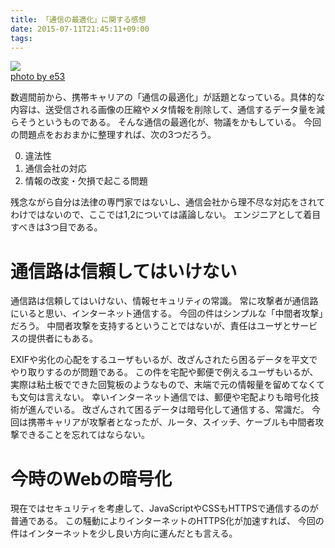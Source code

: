 ```yaml
---
title: 「通信の最適化」に関する感想
date: 2015-07-11T21:45:11+09:00
tags: 
---
```


[![](http://farm1.staticflickr.com/11/15612924_be0d9a3470.jpg)](http://www.flickr.com/photos/12149418@N00/15612924)  
[photo by e53](http://www.flickr.com/photos/12149418@N00/15612924)

数週間前から、携帯キャリアの「通信の最適化」が話題となっている。具体的な内容は、送受信される画像の圧縮やメタ情報を削除して、通信するデータ量を減らそうというものである。
そんな通信の最適化が、物議をかもしている。
今回の問題点をおおまかに整理すれば、次の3つだろう。

0. 違法性
1. 通信会社の対応
2. 情報の改変・欠損で起こる問題

残念ながら自分は法律の専門家ではないし、通信会社から理不尽な対応をされてわけではないので、ここでは1,2については議論しない。
エンジニアとして着目すべきは3つ目である。

# 通信路は信頼してはいけない

通信路は信頼してはいけない、情報セキュリティの常識。
常に攻撃者が通信路にいると思い、インターネット通信する。
今回の件はシンプルな「中間者攻撃」だろう。
中間者攻撃を支持するということではないが、責任はユーザとサービスの提供者にもある。

EXIFや劣化の心配をするユーザもいるが、改ざんされたら困るデータを平文でやり取りするのが問題である。
この件を宅配や郵便で例えるユーザもいるが、実際は粘土板でできた回覧板のようなもので、末端で元の情報量を留めてなくても文句は言えない。
幸いインターネット通信では、郵便や宅配よりも暗号化技術が進んでいる。
改ざんされて困るデータは暗号化して通信する、常識だ。
今回は携帯キャリアが攻撃者となったが、ルータ、スイッチ、ケーブルも中間者攻撃できることを忘れてはならない。

# 今時のWebの暗号化

現在ではセキュリティを考慮して、JavaScriptやCSSもHTTPSで通信するのが普通である。
この騒動によりインターネットのHTTPS化が加速すれば、
今回の件はインターネットを少し良い方向に運んだとも言える。

